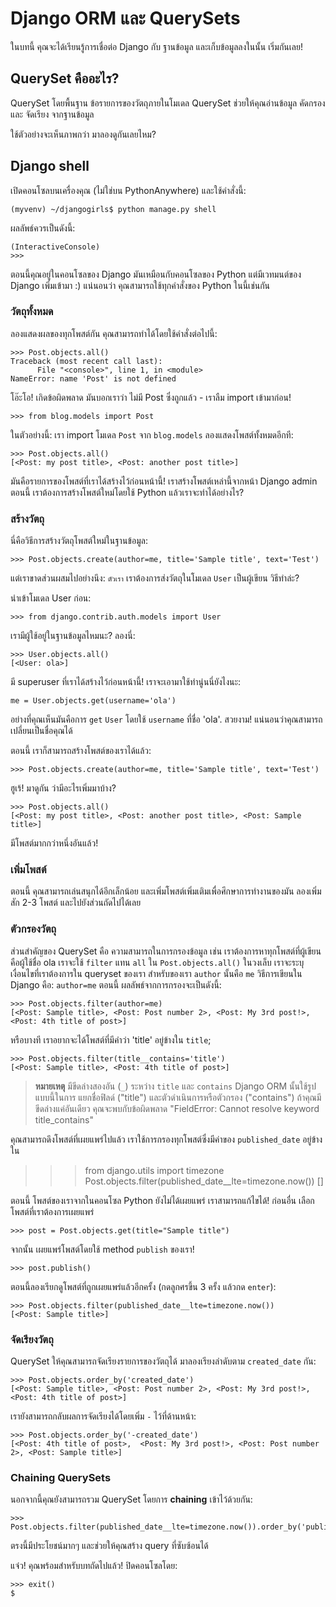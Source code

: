 # Django ORM และ QuerySets

ในบทนี้ คุณจะได้เรียนรู้การเชื่อต่อ Django กับ ฐานข้อมูล และเก็บข้อมูลลงในนั้น เริ่มกันเลย!

## QuerySet คืออะไร?

QuerySet โดยพื้นฐาน ข้อรายการของวัตถุภายในโมเดล QuerySet ช่วยให้คุณอ่านข้อมูล คัดกรอง และ จัดเรียง จากฐานข้อมูล

ใช้ตัวอย่างจะเห็นภาพกว่า มาลองดูกันเลยไหม?

## Django shell

เปิดคอนโซลบนเครื่องคุณ (ไม่ใช่บน PythonAnywhere) และใช้คำสั่งนี้:

    (myvenv) ~/djangogirls$ python manage.py shell
    

ผลลัพธ์ควรเป็นดังนี้:

    (InteractiveConsole)
    >>>
    

ตอนนี้คุณอยู่ในคอนโซลของ Django มันเหมือนกับคอนโซลของ Python แต่มีเวทมนต์ของ Django เพิ่มเข้ามา :) แน่นอนว่า คุณสามารถใช้ทุกคำสั่งของ Python ในนี้เช่นกัน

### วัตถุทั้งหมด

ลองแสดงผลของทุกโพสต์กัน คุณสามารถทำได้โดยใช้คำสั่งต่อไปนี้:

    >>> Post.objects.all()
    Traceback (most recent call last):
          File "<console>", line 1, in <module>
    NameError: name 'Post' is not defined
    

โอ๊ะโอ! เกิดข้อผิดพลาด มันบอกเราว่า ไม่มี Post ซึ่งถูกแล้ว - เราลืม import เข้ามาก่อน!

    >>> from blog.models import Post
    

ในตัวอย่างนี้: เรา import โมเดล `Post` จาก `blog.models` ลองแสดงโพสต์ทั้งหมดอีกที:

    >>> Post.objects.all()
    [<Post: my post title>, <Post: another post title>]
    

มันคือรายการของโพสต์ที่เราได้สร้างไว้ก่อนหน้านี้! เราสร้างโพสต์เหล่านี้จากหน้า Django admin ตอนนี้ เราต้องการสร้างโพสต์ใหม่โดยใช้ Python แล้วเราจะทำได้อย่างไร?

### สร้างวัตถุ

นี่คือวิธีการสร้างวัตถุโพสต์ใหม่ในฐานข้อมูล:

    >>> Post.objects.create(author=me, title='Sample title', text='Test')
    

แต่เราขาดส่วนผสมไปอย่างนึง: `ตัวเรา` เราต้องการส่งวัตถุในโมเดล `User` เป็นผู้เขียน วิธีทำล่ะ?

นำเข้าโมเดล User ก่อน:

    >>> from django.contrib.auth.models import User
    

เรามีผู้ใช้อยู่ในฐานข้อมูลไหมนะ? ลองนี่:

    >>> User.objects.all()
    [<User: ola>]
    

มี superuser ที่เราได้สร้างไว้ก่อนหน้านี้! เราจะเอามาใช้ทำนู่นนี่ยังไงนะ:

    me = User.objects.get(username='ola')
    

อย่างที่คุณเห็นมันคือการ `get` `User` โดยใช้ `username` ที่ชื่อ 'ola'. สวยงาม! แน่นอนว่าคุณสามารถเปลี่ยนเป็นชื่อคุณได้

ตอนนี้ เราก็สามารถสร้างโพสต์ของเราได้แล้ว:

    >>> Post.objects.create(author=me, title='Sample title', text='Test')
    

ฮูเร้! มาดูกัน ว่ามีอะไรเพิ่มมาบ้าง?

    >>> Post.objects.all()
    [<Post: my post title>, <Post: another post title>, <Post: Sample title>]
    

มีโพสต์มากกว่าหนึ่งอันแล้ว!

### เพิ่มโพสต์

ตอนนี้ คุณสามารถเล่นสนุกได้อีกเล็กน้อย และเพิ่มโพสต์เพิ่มเติมเพื่อศึกษาการทำงานของมัน ลองเพิ่มสัก 2-3 โพสต์ และไปยังส่วนถัดไปได้เลย

### ตัวกรองวัตถุ

ส่วนสำคัญของ QuerySet คือ ความสามารถในการกรองข้อมูล เช่น เราต้องการหาทุกโพสต์ที่ผู้เขียนคือผู้ใช้ชื่อ ola เราจะใช้ `filter` แทน `all` ใน `Post.objects.all()` ในวงเล็บ เราจะระบุเงื่อนไขที่เราต้องการใน queryset ของเรา สำหรับของเรา `author` นั้นคือ `me` วิธีการเขียนใน Django คือ: `author=me` ตอนนี้ ผลลัพธ์จากการกรองจะเป็นดังนี้:

    >>> Post.objects.filter(author=me)
    [<Post: Sample title>, <Post: Post number 2>, <Post: My 3rd post!>, <Post: 4th title of post>]
    

หรือบางที เราอยากจะได้โพสต์ที่มีคำว่า 'title' อยู่ข้างใน `title`;

    >>> Post.objects.filter(title__contains='title')
    [<Post: Sample title>, <Post: 4th title of post>]
    

> **หมายเหตุ** มีขีดล่างสองอัน (`_`) ระหว่าง `title` และ `contains` Django ORM นั้นใช้รูปแบบนี้ในการ แยกชื่อฟิลด์ ("title") และตัวดำเนินการหรือตัวกรอง ("contains") ถ้าคุณมีขีดล่างแค่อันเดียว คุณจะพบกับข้อผิดพลาด "FieldError: Cannot resolve keyword title_contains"

คุณสามารถดึงโพสต์ที่เผยแพร่ไปแล้ว เราใช้การกรองทุกโพสต์ซึ่งมีค่าของ `published_date` อยู่ข้างใน

> > > from django.utils import timezone Post.objects.filter(published_date__lte=timezone.now()) []

ตอนนี้ โพสต์ของเราจากในคอนโซล Python ยังไม่ได้เผยแพร่ เราสามารถแก้ไขได้! ก่อนอื่น เลือกโพสต์ที่เราต้องการเผยแพร่

    >>> post = Post.objects.get(title="Sample title")
    

จากนั้น เผยแพร่โพสต์โดยใช้ method `publish` ของเรา!

    >>> post.publish()
    

ตอนนี้ลองเรียกดูโพสต์ที่ถูกเผยแพร่แล้วอีกครั้ง (กดลูกศรขึ้น 3 ครั้ง แล้วกด `enter`):

    >>> Post.objects.filter(published_date__lte=timezone.now())
    [<Post: Sample title>]
    

### จัดเรียงวัตถุ

QuerySet ให้คุณสามารถจัดเรียงรายการของวัตถุได้ มาลองเรียงลำดับตาม `created_date` กัน:

    >>> Post.objects.order_by('created_date')
    [<Post: Sample title>, <Post: Post number 2>, <Post: My 3rd post!>, <Post: 4th title of post>]
    

เรายังสามารถกลับผลการจัดเรียงได้โดยเพิ่ม `-` ไว้ที่ด้านหน้า:

    >>> Post.objects.order_by('-created_date')
    [<Post: 4th title of post>,  <Post: My 3rd post!>, <Post: Post number 2>, <Post: Sample title>]
    

### Chaining QuerySets

นอกจากนี้คุณยังสามารถรวม QuerySet โดยการ **chaining** เข้าไว้ด้วยกัน:

    >>> Post.objects.filter(published_date__lte=timezone.now()).order_by('published_date')
    

ตรงนี้มีประโยชน์มากๆ และช่วยให้คุณสร้าง query ที่ซับซ้อนได้

แจ๋ว! คุณพร้อมสำหรับบทถัดไปแล้ว! ปิดคอนโซลโดย:

    >>> exit()
    $